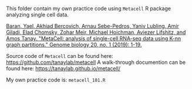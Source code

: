 This folder contain my own practice code using `Metacell` R package analyzing single cell data.

[Baran, Yael, Akhiad Bercovich, Arnau Sebe-Pedros, Yaniv Lubling, Amir Giladi, Elad Chomsky, Zohar Meir, Michael Hoichman, Aviezer Lifshitz, and Amos Tanay. "MetaCell: analysis of single-cell RNA-seq data using K-nn graph partitions." Genome biology 20, no. 1 (2019): 1-19.](https://genomebiology.biomedcentral.com/articles/10.1186/s13059-019-1812-2)

Source code of  `Metacell` can be found here: https://github.com/tanaylab/metacell
A walk-through documention can be found here: https://tanaylab.github.io/metacell/

My own practice code is: `metacell_101.R`
